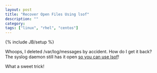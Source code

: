 ```yaml
---
layout: post
title: "Recover Open Files Using lsof"
description: ""
category: 
tags: ["linux", "rhel", "centos"]
---
```

{% include JB/setup %}

Whoops, I deleted /var/log/messages by accident.  How do I get it back?  The syslog daemon still has it open [so you can use lsof](http://www.tomhayman.co.uk/linux/lsof/)!

What a sweet trick!